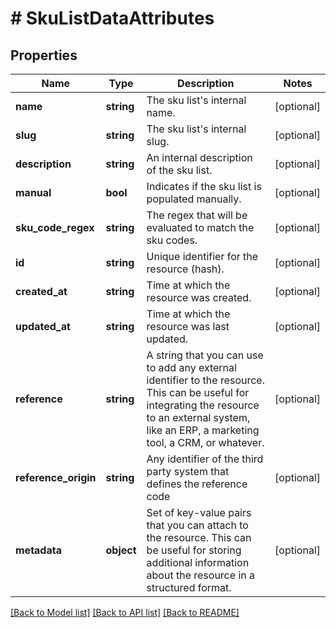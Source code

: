 # # SkuListDataAttributes

## Properties

Name | Type | Description | Notes
------------ | ------------- | ------------- | -------------
**name** | **string** | The sku list&#39;s internal name. | [optional]
**slug** | **string** | The sku list&#39;s internal slug. | [optional]
**description** | **string** | An internal description of the sku list. | [optional]
**manual** | **bool** | Indicates if the sku list is populated manually. | [optional]
**sku_code_regex** | **string** | The regex that will be evaluated to match the sku codes. | [optional]
**id** | **string** | Unique identifier for the resource (hash). | [optional]
**created_at** | **string** | Time at which the resource was created. | [optional]
**updated_at** | **string** | Time at which the resource was last updated. | [optional]
**reference** | **string** | A string that you can use to add any external identifier to the resource. This can be useful for integrating the resource to an external system, like an ERP, a marketing tool, a CRM, or whatever. | [optional]
**reference_origin** | **string** | Any identifier of the third party system that defines the reference code | [optional]
**metadata** | **object** | Set of key-value pairs that you can attach to the resource. This can be useful for storing additional information about the resource in a structured format. | [optional]

[[Back to Model list]](../../README.md#models) [[Back to API list]](../../README.md#endpoints) [[Back to README]](../../README.md)
